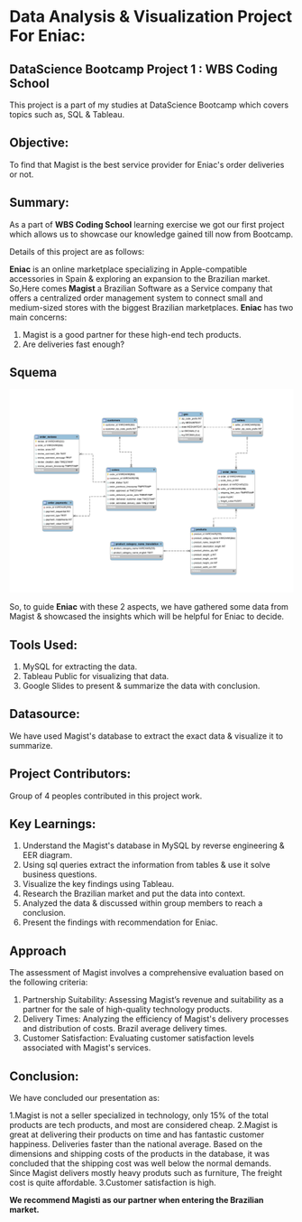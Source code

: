 # Data Analysis & Visualization Project For Eniac:
## DataScience Bootcamp Project 1 : WBS Coding School
This project is a part of my studies at DataScience Bootcamp which covers topics such as, SQL & Tableau.
## Objective: 
To find that Magist is the best service provider for Eniac's order deliveries or not.

## Summary:
As a part of **WBS Coding School** learning exercise we got our first project which allows us to showcase our knowledge gained till now from Bootcamp.

Details of this project are as follows:

**Eniac** is an online marketplace specializing in Apple-compatible accessories in Spain & exploring an expansion to the Brazilian market. So,Here comes **Magist** a Brazilian Software as a Service company that offers a centralized order management system to connect small and medium-sized stores with the biggest Brazilian marketplaces.
**Eniac** has two main concerns:
1. Magist is a good partner for these high-end tech products.
2. Are deliveries fast enough?

## Squema

![Image Alt Text](magist_schema.jpg)


So, to guide **Eniac** with these 2 aspects, we have gathered some data from Magist & showcased the insights which will be helpful for Eniac to decide.

## Tools Used:
1. MySQL for extracting the data.
2. Tableau Public for visualizing that data.
3. Google Slides to present & summarize the data with conclusion.
   
## Datasource:
We have used Magist's database to extract the exact data & visualize it to summarize.

## Project Contributors:
Group of 4 peoples contributed in this project work.

## Key Learnings:
1. Understand the Magist's database in MySQL by reverse engineering & EER diagram.
2. Using sql queries extract the information from tables & use it solve business questions.
3. Visualize the key findings using Tableau.
4. Research the Brazilian market and put the data into context.
5. Analyzed the data & discussed within group members to reach a conclusion.
6. Present the findings with recommendation for Eniac.

## Approach
The assessment of Magist involves a comprehensive evaluation based on the following criteria:

1) Partnership Suitability: Assessing Magist’s revenue and suitability as a partner for the sale of high-quality technology products.
2) Delivery Times: Analyzing the efficiency of Magist's delivery processes and distribution of costs. Brazil average delivery times.
3) Customer Satisfaction: Evaluating customer satisfaction levels associated with Magist's services.


## Conclusion:
We have concluded our presentation as:

1.Magist is not a seller specialized in technology, only 15% of the total products are tech products, and most are considered cheap.
2.Magist is great at delivering their products on time and has fantastic customer happiness. Deliveries faster than the national average.
Based on the dimensions and shipping costs of the products in the database, it was concluded that the shipping cost was well below the normal demands. Since Magist delivers mostly heavy produts such as furniture, The freight cost is quite affordable.
3.Customer satisfaction is high. 


**We recommend Magisti as our partner when entering the Brazilian market.**





